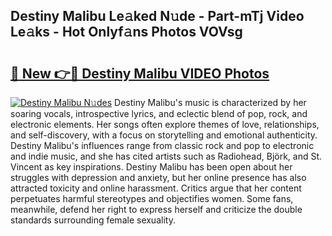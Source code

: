 ## Destiny Malibu Le𝚊ked N𝚞de - Part-mTj Video Le𝚊ks - Hot Onlyf𝚊ns Photos VOVsg

# <h2><a href="http://ab56801.deff.icu/?id=Destiny+Malibu">🔗 New 👉🔴 Destiny Malibu VIDEO Photos</a></h2>

[![Destiny Malibu N𝚞des](https://i.imgur.com/rIISA9y.gif)](http://ab56801.deff.icu/?id=Destiny+Malibu)
Destiny Malibu's music is characterized by her soaring vocals, introspective lyrics, and eclectic blend of pop, rock, and electronic elements. Her songs often explore themes of love, relationships, and self-discovery, with a focus on storytelling and emotional authenticity. Destiny Malibu's influences range from classic rock and pop to electronic and indie music, and she has cited artists such as Radiohead, Björk, and St. Vincent as key inspirations. Destiny Malibu has been open about her struggles with depression and anxiety, but her online presence has also attracted toxicity and online harassment. Critics argue that her content perpetuates harmful stereotypes and objectifies women. Some fans, meanwhile, defend her right to express herself and criticize the double standards surrounding female sexuality.

